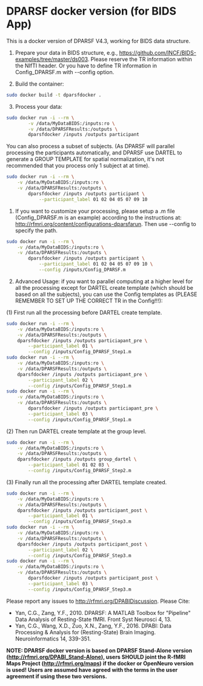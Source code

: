 # DPARSF docker version (for BIDS App)

This is a docker version of DPARSF V4.3, working for BIDS data structure.

1. Prepare your data in BIDS structure, e.g., https://github.com/INCF/BIDS-examples/tree/master/ds003.
   Please reserve the TR information within the NIfTI header.
   Or you have to define TR information in Config_DPARSF.m with --config option.

2. Build the container:

```bash
sudo docker build -t dparsfdocker .
```

3. Process your data:

```bash
sudo docker run -i --rm \
        -v /data/MyDataBIDS:/inputs:ro \
        -v /data/DPARSFResults:/outputs \
        dparsfdocker /inputs /outputs participant
```

You can also process a subset of subjects.
(As DPARSF will parallel processing the participants automatically,
and DPARSF use DARTEL to generate a GROUP TEMPLATE for spatial normalization,
it's not recommended that you process only 1 subject at at time).

```bash
sudo docker run -i --rm \
    -v /data/MyDataBIDS:/inputs:ro \
    -v /data/DPARSFResults:/outputs \
        dparsfdocker /inputs /outputs participant \
            --participant_label 01 02 04 05 07 09 10
```

1. If you want to customize your processing, please setup a .m file (Config_DPARSF.m is an example)
   according to the instructions at: http://rfmri.org/content/configurations-dparsfarun.
   Then use --config to specify the path.

```bash
sudo docker run -i --rm \
    -v /data/MyDataBIDS:/inputs:ro \
    -v /data/DPARSFResults:/outputs \
        dparsfdocker /inputs /outputs participant \
            --participant_label 01 02 04 05 07 09 10 \
            --config /inputs/Config_DPARSF.m
```

2. Advanced Usage: if you want to parallel computing at a higher level
   for all the processing except for DARTEL create template
   (which should be based on all the subjects),
   you can use the Config templates as (PLEASE REMEMBER TO SET UP THE CORRECT TR in the Config!!!):

(1) First run all the processing before DARTEL create template.

```bash
sudo docker run -i --rm \
    -v /data/MyDataBIDS:/inputs:ro \
    -v /data/DPARSFResults:/outputs \
    dparsfdocker /inputs /outputs particiapant_pre \
        --participant_label 01 \
        --config /inputs/Config_DPARSF_Step1.m
sudo docker run -i --rm \
    -v /data/MyDataBIDS:/inputs:ro \
    -v /data/DPARSFResults:/outputs \
    dparsfdocker /inputs /outputs particiapant_pre \
        --participant_label 02 \
        --config /inputs/Config_DPARSF_Step1.m
sudo docker run -i --rm \
    -v /data/MyDataBIDS:/inputs:ro \
    -v /data/DPARSFResults:/outputs \
        dparsfdocker /inputs /outputs particiapant_pre \
        --participant_label 03 \
        --config /inputs/Config_DPARSF_Step1.m
```

(2) Then run DARTEL create template at the group level.

```bash
sudo docker run -i --rm \
    -v /data/MyDataBIDS:/inputs:ro \
    -v /data/DPARSFResults:/outputs \
    dparsfdocker /inputs /outputs group_dartel \
        --participant_label 01 02 03 \
        --config /inputs/Config_DPARSF_Step2.m
```

(3) Finally run all the processing after DARTEL template created.

```bash
sudo docker run -i --rm \
    -v /data/MyDataBIDS:/inputs:ro \
    -v /data/DPARSFResults:/outputs \
    dparsfdocker /inputs /outputs participant_post \
        --participant_label 01 \
        --config /inputs/Config_DPARSF_Step3.m
sudo docker run -i --rm \
    -v /data/MyDataBIDS:/inputs:ro \
    -v /data/DPARSFResults:/outputs \
    dparsfdocker /inputs /outputs participant_post \
        --participant_label 02 \
        --config /inputs/Config_DPARSF_Step3.m
sudo docker run -i --rm \
    -v /data/MyDataBIDS:/inputs:ro \
    -v /data/DPARSFResults:/outputs \
        dparsfdocker /inputs /outputs participant_post \
        --participant_label 03 \
        --config /inputs/Config_DPARSF_Step3.m
```

Please report any issues to http://rfmri.org/DPABIDiscussion.
Please Cite:

- Yan, C.G., Zang, Y.F., 2010. DPARSF: A MATLAB Toolbox for "Pipeline"
  Data Analysis of Resting-State fMRI. Front Syst Neurosci 4, 13.
- Yan, C.G., Wang, X.D., Zuo, X.N., Zang, Y.F., 2016.
  DPABI: Data Processing & Analysis for (Resting-State) Brain Imaging. Neuroinformatics 14, 339-351.

**NOTE: DPARSF docker version is based on DPARSF Stand-Alone version (http://rfmri.org/DPABI_Stand-Alone), users SHOULD joint the R-fMRI Maps Project (http://rfmri.org/maps) if the docker or OpenNeuro version is used! Users are assumed have agreed with the terms in the user agreement if using these two versions.**

